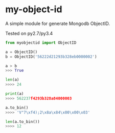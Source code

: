 # my-object-id

A simple module for generate Mongodb ObjectID.

Tested on py2.7/py3.4

```python
from myobjectid import ObjectID

a = ObjectID()
b = ObjectID('56222d21293b328eb0000002')

a > b
>>> True

len(a)
>>>> 24

print(a)
>>>> 562237f4293b328a84000003

a.to_bin()
>>>> 'V"7\xf4);2\x8a\x84\x00\x00\x03'

len(a.to_bin())
>>>> 12

```
